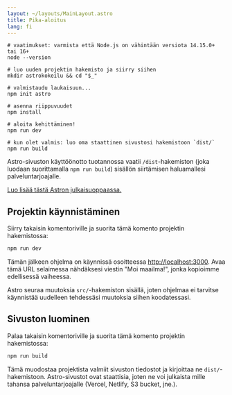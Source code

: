 ```yaml
---
layout: ~/layouts/MainLayout.astro
title: Pika-aloitus
lang: fi
---
```


```shell
# vaatimukset: varmista että Node.js on vähintään versiota 14.15.0+ tai 16+
node --version

# luo uuden projektin hakemisto ja siirry siihen
mkdir astrokokeilu && cd "$_"

# valmistaudu laukaisuun...
npm init astro

# asenna riippuvuudet
npm install

# aloita kehittäminen!
npm run dev
```

```shell
# kun olet valmis: luo oma staattinen sivustosi hakemistoon `dist/`
npm run build
```

Astro-sivuston käyttöönotto tuotannossa vaatii `/dist`-hakemiston (joka luodaan suorittamalla `npm run build`) sisällön siirtämisen haluamallesi palveluntarjoajalle.

[Luo lisää tästä Astron julkaisuoppaassa.](/guides/deploy)

## Projektin käynnistäminen

Siirry takaisin komentoriville ja suorita tämä komento projektin hakemistossa:

```bash
npm run dev
```

Tämän jälkeen ohjelma on käynnissä osoitteessa [http://localhost:3000](http://localhost:3000). Avaa tämä URL selaimessa nähdäksesi viestin "Moi maailma!", jonka kopioimme edellisessä vaiheessa.

Astro seuraa muutoksia `src/`-hakemiston sisällä, joten ohjelmaa ei tarvitse käynnistää uudelleen tehdessäsi muutoksia siihen koodatessasi.

## Sivuston luominen

Palaa takaisin komentoriville ja suorita tämä komento projektin hakemistossa:

```bash
npm run build
```

Tämä muodostaa projektista valmiit sivuston tiedostot ja kirjoittaa ne `dist/`-hakemistoon. Astro-sivustot ovat staattisia, joten ne voi julkaista mille tahansa palveluntarjoajalle (Vercel, Netlify, S3 bucket, jne.).
